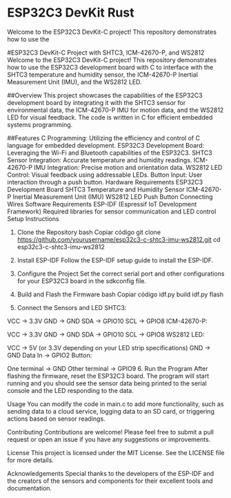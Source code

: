 # ESP32C3 DevKit Rust
Welcome to the ESP32C3 DevKit-C project! This repository demonstrates how to use the

#ESP32C3 DevKit-C Project with SHTC3, ICM-42670-P, and WS2812
Welcome to the ESP32C3 DevKit-C project! This repository demonstrates how to use the ESP32C3 development board with C to interface with the SHTC3 temperature and humidity sensor, the ICM-42670-P Inertial Measurement Unit (IMU), and the WS2812 LED.

##Overview
This project showcases the capabilities of the ESP32C3 development board by integrating it with the SHTC3 sensor for environmental data, the ICM-42670-P IMU for motion data, and the WS2812 LED for visual feedback. The code is written in C for efficient embedded systems programming.

##Features
C Programming: Utilizing the efficiency and control of C language for embedded development.
ESP32C3 Development Board: Leveraging the Wi-Fi and Bluetooth capabilities of the ESP32C3.
SHTC3 Sensor Integration: Accurate temperature and humidity readings.
ICM-42670-P IMU Integration: Precise motion and orientation data.
WS2812 LED Control: Visual feedback using addressable LEDs.
Button Input: User interaction through a push button.
Hardware Requirements
ESP32C3 Development Board
SHTC3 Temperature and Humidity Sensor
ICM-42670-P Inertial Measurement Unit (IMU)
WS2812 LED
Push Button
Connecting Wires
Software Requirements
ESP-IDF (Espressif IoT Development Framework)
Required libraries for sensor communication and LED control
Setup Instructions
1. Clone the Repository
bash
Copiar código
git clone https://github.com/yourusername/esp32c3-c-shtc3-imu-ws2812.git
cd esp32c3-c-shtc3-imu-ws2812
2. Install ESP-IDF
Follow the ESP-IDF setup guide to install the ESP-IDF.

3. Configure the Project
Set the correct serial port and other configurations for your ESP32C3 board in the sdkconfig file.

4. Build and Flash the Firmware
bash
Copiar código
idf.py build
idf.py flash
5. Connect the Sensors and LED
SHTC3:

VCC -> 3.3V
GND -> GND
SDA -> GPIO10
SCL -> GPIO8
ICM-42670-P:

VCC -> 3.3V
GND -> GND
SDA -> GPIO10
SCL -> GPIO8
WS2812 LED:

VCC -> 5V (or 3.3V depending on your LED strip specifications)
GND -> GND
Data In -> GPIO2
Button:

One terminal -> GND
Other terminal -> GPIO9
6. Run the Program
After flashing the firmware, reset the ESP32C3 board. The program will start running and you should see the sensor data being printed to the serial console and the LED responding to the data.

Usage
You can modify the code in main.c to add more functionality, such as sending data to a cloud service, logging data to an SD card, or triggering actions based on sensor readings.

Contributing
Contributions are welcome! Please feel free to submit a pull request or open an issue if you have any suggestions or improvements.

License
This project is licensed under the MIT License. See the LICENSE file for more details.

Acknowledgements
Special thanks to the developers of the ESP-IDF and the creators of the sensors and components for their excellent tools and documentation.
